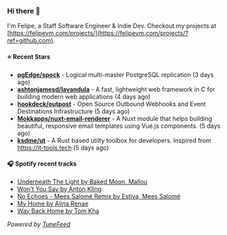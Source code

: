### Hi there 👋

I'm Felipe, a Staff Software Engineer & Indie Dev. Checkout my projects at [https://felipevm.com/projects/](https://felipevm.com/projects/?ref=github.com).

#### ⭐ Recent Stars
- **[pgEdge/spock](https://github.com/pgEdge/spock)** - Logical multi-master PostgreSQL replication (3 days ago)
- **[ashtonjamesd/lavandula](https://github.com/ashtonjamesd/lavandula)** - A fast, lightweight web framework in C for building modern web applications (4 days ago)
- **[hookdeck/outpost](https://github.com/hookdeck/outpost)** - Open Source Outbound Webhooks and Event Destinations Infrastructure (5 days ago)
- **[Mokkapps/nuxt-email-renderer](https://github.com/Mokkapps/nuxt-email-renderer)** - A Nuxt module that helps building beautiful, responsive email templates using Vue.js components. (5 days ago)
- **[ksdme/ut](https://github.com/ksdme/ut)** - A Rust based utilty toolbox for developers. Inspired from https://it-tools.tech (5 days ago)

#### 🎧 Spotify recent tracks
- [Underneath The Light by Baked Moon, Mallou](https://open.spotify.com/track/6aOL7zUF8RK33gRyOgh9om)
- [Won&#39;t You Say by Anton Kling](https://open.spotify.com/track/32HPlVqnkMOkdKC2rD2UxZ)
- [No Echoes - Mees Salomé Remix by Estiva, Mees Salomé](https://open.spotify.com/track/5v3YS7PTe6UFrIkm8Tvkkh)
- [My Home by Alina Renae](https://open.spotify.com/track/5KKqCW5KIImgnUUm2IfYF5)
- [Way Back Home by Tom Kha](https://open.spotify.com/track/5u227fVmzxX4bHjs95yGvq)

_Powered by [TuneFeed](https://tunefeed.app?ref=github.com)_
